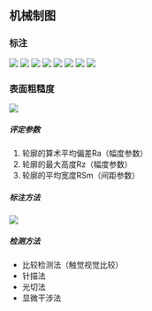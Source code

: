 ## 机械制图
### 标注
![](https://ddns.smpi.top:10000/md_attachments/Pasted%20image%2020220324094705.png)
![](https://ddns.smpi.top:10000/md_attachments/Pasted%20image%2020220324094533.png)
![](https://ddns.smpi.top:10000/md_attachments/Pasted%20image%2020220324094602.png)
![](https://ddns.smpi.top:10000/md_attachments/Pasted%20image%2020220324095036.png)
![](https://ddns.smpi.top:10000/md_attachments/Pasted%20image%2020220324095408.png)
![](https://ddns.smpi.top:10000/md_attachments/Pasted%20image%2020220324095533.png)
![](https://ddns.smpi.top:10000/md_attachments/Pasted%20image%2020220324100023.png)
![](https://ddns.smpi.top:10000/md_attachments/Pasted%20image%2020220324103154.png)

### 表面粗糙度
![](https://ddns.smpi.top:10000/md_attachments/Pasted%20image%2020220325103357.png)

##### 评定参数
1. 轮廓的算术平均偏差Ra（幅度参数）
2. 轮廓的最大高度Rz（幅度参数）
3. 轮廓的平均宽度RSm（间距参数）

##### 标注方法
![](https://ddns.smpi.top:10000/md_attachments/Pasted%20image%2020220325105842.png)

##### 检测方法
- 比较检测法（触觉视觉比较）
- 针描法
- 光切法
- 显微干涉法